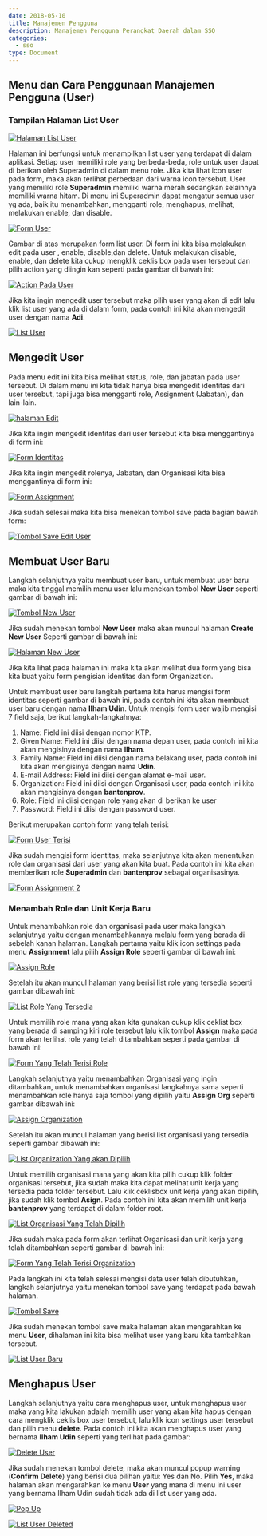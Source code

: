 ```yaml
---
date: 2018-05-10
title: Manajemen Pengguna
description: Manajemen Pengguna Perangkat Daerah dalam SSO
categories:
  - sso
type: Document
---
```


## Menu dan Cara Penggunaan Manajemen Pengguna (User)

### Tampilan Halaman List User

[![Halaman List User](/images/sso/manajemen-pengguna/sso_halaman-user.png)](/images/sso/manajemen-pengguna/sso_halaman-user.png)

Halaman ini berfungsi untuk menampilkan list user yang terdapat di dalam aplikasi. Setiap user memiliki role yang berbeda-beda, role untuk user dapat di berikan oleh Superadmin di dalam menu role. Jika kita lihat icon user pada form, maka akan terlihat perbedaan dari warna icon tersebut. User yang memiliki role **Superadmin** memiliki warna merah sedangkan selainnya memiliki warna hitam. Di menu ini Superadmin dapat mengatur semua user yg ada, baik itu menambahkan, mengganti role, menghapus, melihat, melakukan enable, dan disable.  

 [![Form User](/images/sso/manajemen-pengguna/sso_form-user.png)](/images/sso/manajemen-pengguna/sso_form-user.png)

Gambar di atas merupakan form list user. Di form ini kita bisa melakukan edit pada user , enable, disable,dan delete. Untuk melakukan disable, enable, dan delete kita cukup mengklik ceklis box pada user tersebut dan pilih action yang diingin kan seperti pada gambar di bawah ini:

 [![Action Pada User](/images/sso/manajemen-pengguna/sso_form-user-actions.png)](/images/sso/manajemen-pengguna/sso_form-user-actions.png)

 Jika kita ingin mengedit user tersebut maka pilih user yang akan di edit lalu klik list user yang ada di dalam form, pada contoh ini kita akan mengedit user dengan nama **Adi**.

 [![List User](/images/sso/manajemen-pengguna/sso_list-user-yang-akan-diedit.png)](/images/sso/manajemen-pengguna/sso_list-user-yang-akan-diedit.png)

## Mengedit User

Pada menu edit ini kita bisa melihat status, role, dan jabatan pada user tersebut. Di dalam menu ini kita tidak hanya bisa mengedit identitas dari user tersebut, tapi juga bisa mengganti role, Assignment (Jabatan), dan lain-lain.

 [![halaman Edit](/images/sso/manajemen-pengguna/sso_edit-user.png)](/images/sso/manajemen-pengguna/sso_edit-user.png)

Jika kita ingin mengedit identitas dari user tersebut kita bisa menggantinya di form ini:

 [![Form Identitas](/images/sso/manajemen-pengguna/sso_form-identitas.png)](/images/sso/manajemen-pengguna/sso_form-identitas.png)

Jika kita ingin mengedit rolenya, Jabatan, dan Organisasi kita bisa menggantinya di form ini:

 [![Form Assignment](/images/sso/manajemen-pengguna/sso_form-assignment.png)](/images/sso/manajemen-pengguna/sso_form-assignment.png)

Jika sudah selesai maka kita bisa menekan tombol save pada bagian bawah form:

 [![Tombol Save Edit User](/images/sso/manajemen-pengguna/sso_save-edit-user.png)](/images/sso/manajemen-pengguna/sso_save-edit-user.png)

## Membuat User Baru

Langkah selanjutnya yaitu membuat user baru, untuk membuat user baru maka kita tinggal memilih menu user lalu menekan tombol **New User** seperti gambar di bawah ini:

 [![Tombol New User](/images/sso/manajemen-pengguna/sso_tombol-new-user.png)](/images/sso/manajemen-pengguna/sso_tombol-new-user.png)

Jika sudah menekan tombol **New User** maka akan muncul halaman **Create New User** Seperti gambar di bawah ini:

 [![Halaman New User](/images/sso/manajemen-pengguna/sso_halaman-new-user.png)](/images/sso/manajemen-pengguna/sso_halaman-new-user.png) 

Jika kita lihat pada halaman ini maka kita akan melihat dua form yang bisa kita buat yaitu form pengisian identitas dan form Organization.

Untuk membuat user baru langkah pertama kita harus mengisi form identitas seperti gambar di bawah ini, pada contoh ini kita akan membuat user baru dengan nama **Ilham Udin**. Untuk mengisi form user wajib mengisi 7 field saja, berikut langkah-langkahnya:

 1. Name: Field ini diisi dengan nomor KTP.
 2. Given Name: Field ini diisi dengan nama depan user, pada contoh ini kita akan mengisinya dengan nama **Ilham**.
 3. Family Name: Field ini diisi dengan nama belakang user, pada contoh ini kita akan mengisinya dengan nama **Udin**.
 4. E-mail Address: Field ini diisi dengan alamat e-mail user.
 5. Organization: Field ini diisi dengan Organisasi user, pada contoh ini kita akan mengisinya dengan **bantenprov**.
 6. Role: Field ini diisi dengan role yang akan di berikan ke user
 7. Password: Field ini diisi dengan password user.

Berikut merupakan contoh form yang telah terisi:

 [![Form User Terisi](/images/sso/manajemen-pengguna/sso_form-user-telah-terisi.png)](/images/sso/manajemen-pengguna/sso_form-user-telah-terisi.png) 

Jika sudah mengisi form identitas, maka selanjutnya kita akan menentukan role dan organisasi dari user yang akan kita buat. Pada contoh ini kita akan memberikan role **Superadmin** dan **bantenprov** sebagai organisasinya.

 [![Form Assignment 2](/images/sso/manajemen-pengguna/sso_form-assignment2.png)](/images/sso/manajemen-pengguna/sso_form-assignment2.png)

### Menambah Role dan Unit Kerja Baru

Untuk menambahkan role dan organisasi pada user maka langkah selanjutnya yaitu dengan menambahkannya melalu form yang berada di sebelah kanan halaman. Langkah pertama yaitu klik icon settings pada menu **Assignment** lalu pilih **Assign Role** seperti gambar di bawah ini:

 [![Assign Role](/images/sso/manajemen-pengguna/sso_assign-new-role.png)](/images/sso/manajemen-pengguna/sso_assign-new-role.png)

Setelah itu akan muncul halaman yang berisi list role yang tersedia seperti gambar dibawah ini:

 [![List Role Yang Tersedia](/images/sso/manajemen-pengguna/sso_list-role-yang-bisa-dipilih.png)](/images/sso/manajemen-pengguna/sso_list-role-yang-bisa-dipilih.png)

Untuk memilih role mana yang akan kita gunakan cukup klik ceklist box yang berada di samping kiri role tersebut lalu klik tombol **Assign** maka pada form akan terlihat role yang telah ditambahkan seperti pada gambar di bawah ini:

 [![Form Yang Telah Terisi Role](/images/sso/manajemen-pengguna/sso_form-terisi-role.png)](/images/sso/manajemen-pengguna/sso_form-terisi-role.png)

Langkah selanjutnya yaitu menambahkan Organisasi yang ingin ditambahkan, untuk menambahkan organisasi langkahnya sama seperti menambahkan role hanya saja tombol yang dipilih yaitu **Assign Org** seperti gambar dibawah ini:

 [![Assign Organization](/images/sso/manajemen-pengguna/sso_assign-new-organization.png)](/images/sso/manajemen-pengguna/sso_assign-new-organization.png)

Setelah itu akan muncul halaman yang berisi list organisasi yang tersedia seperti gambar dibawah ini:

 [![List Organization Yang akan Dipilih](/images/sso/manajemen-pengguna/sso_list-organisasi-yang-akan-dipilih.png)](/images/sso/manajemen-pengguna/sso_list-organisasi-yang-akan-dipilih.png)
 
Untuk memilih organisasi mana yang akan kita pilih cukup klik folder organisasi tersebut, jika sudah maka kita dapat melihat unit kerja yang tersedia pada folder tersebut. Lalu klik ceklisbox unit kerja yang akan dipilih, jika sudah klik tombol **Asign**. Pada contoh ini kita akan memilih unit kerja **bantenprov** yang terdapat di dalam folder root.

 [![List Organisasi Yang Telah Dipilih](/images/sso/manajemen-pengguna/sso_list-organisasi-yang-telah-dipilih.png)](/images/sso/manajemen-pengguna/sso_list-organisasi-yang-telah-dipilih.png)

Jika sudah maka pada form akan terlihat Organisasi dan unit kerja yang telah ditambahkan seperti gambar di bawah ini:

 [![Form Yang Telah Terisi Organization](/images/sso/manajemen-pengguna/sso_form-terisi-organisasi.png)](/images/sso/manajemen-pengguna/sso_form-terisi-organisasi.png)

Pada langkah ini kita telah selesai mengisi data user telah dibutuhkan, langkah selanjutnya yaitu menekan tombol save yang terdapat pada bawah halaman.

 [![Tombol Save](/images/sso/manajemen-pengguna/sso_tombol-save-new-user.png)](/images/sso/manajemen-pengguna/sso_tombol-save-new-user.png)

Jika sudah menekan tombol save maka halaman akan mengarahkan ke menu **User**, dihalaman ini kita bisa melihat user yang baru kita tambahkan tersebut.

 [![List User Baru](/images/sso/manajemen-pengguna/sso_user-baru-ditambahkan.png)](/images/sso/manajemen-pengguna/sso_user-baru-ditambahkan.png)

## Menghapus User

Langkah selanjutnya yaitu cara menghapus user, untuk menghapus user maka yang kita lakukan adalah memilih user yang akan kita hapus dengan cara mengklik ceklis box user tersebut, lalu klik icon settings user tersebut dan pilih menu **delete**. Pada contoh ini kita akan menghapus user yang bernama **Ilham Udin** seperti yang terlihat pada gambar:

 [![Delete User](/images/sso/manajemen-pengguna/sso_delete-user.png)](/images/sso/manajemen-pengguna/sso_delete-user.png)

Jika sudah menekan tombol delete, maka akan muncul popup warning (**Confirm Delete**) yang berisi dua pilihan yaitu: Yes dan No. Pilih **Yes**, maka halaman akan mengarahkan ke menu **User** yang mana di menu ini user yang bernama Ilham Udin sudah tidak ada di list user yang ada.

 [![Pop Up](/images/sso/manajemen-pengguna/sso_pop-up.png)](/images/sso/manajemen-pengguna/sso_pop-up.png)

 [![List User Deleted](/images/sso/manajemen-pengguna/sso_user-berhasil-di-hapus.png)](/images/sso/manajemen-pengguna/sso_user-berhasil-di-hapus.png)

 



